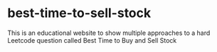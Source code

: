 # best-time-to-sell-stock
This is an educational website to show multiple approaches to a hard Leetcode question called Best Time to Buy and Sell Stock
